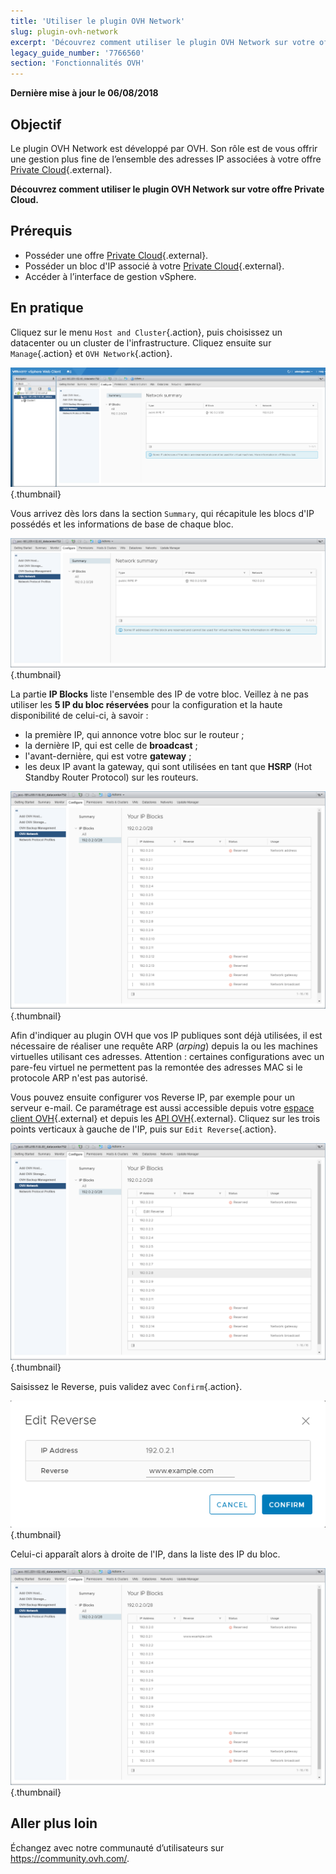 ```yaml
---
title: 'Utiliser le plugin OVH Network'
slug: plugin-ovh-network
excerpt: 'Découvrez comment utiliser le plugin OVH Network sur votre offre Private Cloud'
legacy_guide_number: '7766560'
section: 'Fonctionnalités OVH'
---
```


**Dernière mise à jour le 06/08/2018**

## Objectif

Le plugin OVH Network est développé par OVH. Son rôle est de vous offrir une gestion plus fine de l’ensemble des adresses IP associées à votre offre [Private Cloud](https://www.ovh.com/fr/private-cloud/){.external}.

**Découvrez comment utiliser le plugin OVH Network sur votre offre Private Cloud.**

## Prérequis

* Posséder une offre [Private Cloud](https://www.ovh.com/fr/private-cloud/){.external}.
* Posséder un bloc d'IP associé à votre [Private Cloud](https://www.ovh.com/fr/private-cloud/){.external}.
* Accéder à l’interface de gestion vSphere.

## En pratique

Cliquez sur le menu `Host and Cluster`{.action}, puis choisissez un datacenter ou un cluster de l'infrastructure. Cliquez ensuite sur `Manage`{.action} et `OVH Network`{.action}.

![Plugin OVH Network](images/network_01.png){.thumbnail}

Vous arrivez dès lors dans la section `Summary`, qui récapitule les blocs d'IP possédés et les informations de base de chaque bloc.

![Informations sur les IP et les blocs](images/network_02.png){.thumbnail}

La partie **IP Blocks** liste l'ensemble des IP de votre bloc. Veillez à ne pas utiliser les **5 IP du bloc réservées** pour la configuration et la haute disponibilité de celui-ci, à savoir :

- la première IP, qui annonce votre bloc sur le routeur ;
- la dernière IP, qui est celle de **broadcast** ;
- l'avant-dernière, qui est votre **gateway** ;
- les deux IP avant la gateway, qui sont utilisées en tant que **HSRP** (Hot Standby Router Protocol) sur les routeurs.

![Blocs d'IP](images/network_03.png){.thumbnail}

Afin d'indiquer au plugin OVH que vos IP publiques sont déjà utilisées, il est nécessaire de réaliser une requête ARP (_arping_) depuis la ou les machines virtuelles utilisant ces adresses. Attention : certaines configurations avec un pare-feu virtuel ne permettent pas la remontée des adresses MAC si le protocole ARP n'est pas autorisé.

Vous pouvez ensuite configurer vos Reverse IP, par exemple pour un serveur e-mail. Ce paramétrage est aussi accessible depuis votre [espace client OVH](https://www.ovh.com/auth/?action=gotomanager){.external} et depuis les [API OVH](https://api.ovh.com/){.external}. Cliquez sur les trois points verticaux à gauche de l'IP, puis sur `Edit Reverse`{.action}.

![Bouton Edition Reverse](images/network_04.png){.thumbnail}

Saisissez le Reverse, puis validez avec `Confirm`{.action}.

![Édition du reverse](images/network_05.png){.thumbnail}

Celui-ci apparaît alors à droite de l'IP, dans la liste des IP du bloc.

![Édition des IP](images/network_06.png){.thumbnail}

## Aller plus loin

Échangez avec notre communauté d’utilisateurs sur <https://community.ovh.com/>.
